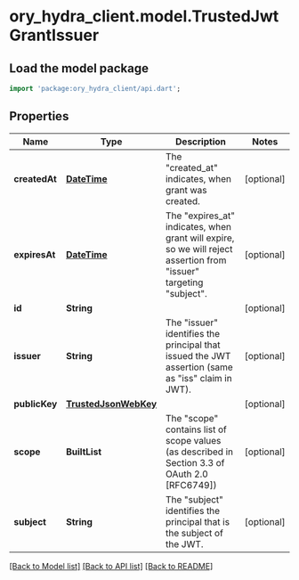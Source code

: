 # ory_hydra_client.model.TrustedJwtGrantIssuer

## Load the model package
```dart
import 'package:ory_hydra_client/api.dart';
```

## Properties
Name | Type | Description | Notes
------------ | ------------- | ------------- | -------------
**createdAt** | [**DateTime**](DateTime.md) | The \"created_at\" indicates, when grant was created. | [optional] 
**expiresAt** | [**DateTime**](DateTime.md) | The \"expires_at\" indicates, when grant will expire, so we will reject assertion from \"issuer\" targeting \"subject\". | [optional] 
**id** | **String** |  | [optional] 
**issuer** | **String** | The \"issuer\" identifies the principal that issued the JWT assertion (same as \"iss\" claim in JWT). | [optional] 
**publicKey** | [**TrustedJsonWebKey**](TrustedJsonWebKey.md) |  | [optional] 
**scope** | **BuiltList<String>** | The \"scope\" contains list of scope values (as described in Section 3.3 of OAuth 2.0 [RFC6749]) | [optional] 
**subject** | **String** | The \"subject\" identifies the principal that is the subject of the JWT. | [optional] 

[[Back to Model list]](../README.md#documentation-for-models) [[Back to API list]](../README.md#documentation-for-api-endpoints) [[Back to README]](../README.md)


